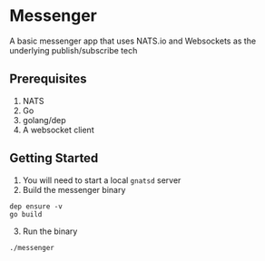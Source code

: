 # Messenger
A basic messenger app that uses NATS.io and Websockets as the underlying publish/subscribe tech

## Prerequisites
1. NATS
2. Go
3. golang/dep
4. A websocket client

## Getting Started
1. You will need to start a local `gnatsd` server
2. Build the messenger binary
```
dep ensure -v
go build
```
3. Run the binary
```
./messenger
```
